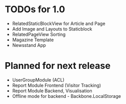 # TODOs for 1.0
  * RelatedStaticBlockView for Article and Page
  * Add Image and Layouts to Staticblock
  * RelatedPageView Sorting
  * Magazine Template
  * Newsstand App

# Planned for next release
  * UserGroupModule (ACL)
  * Report Module Frontend (Visitor Tracking)
  * Report Module Backend, Visualisation
  * Offline mode for backend - Backbone.LocalStorage

